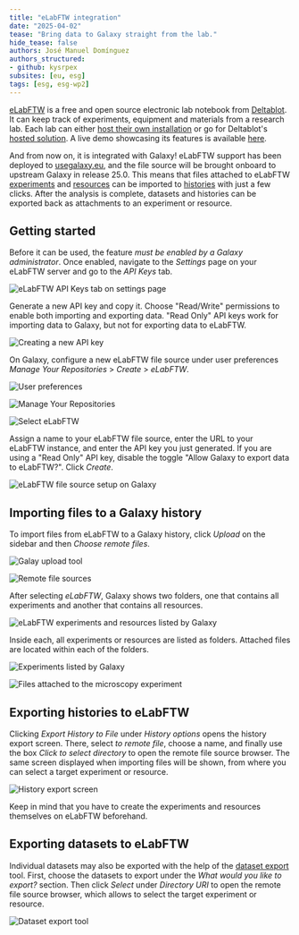 ```yaml
---
title: "eLabFTW integration"
date: "2025-04-02"
tease: "Bring data to Galaxy straight from the lab."
hide_tease: false
authors: José Manuel Domínguez
authors_structured:
- github: kysrpex
subsites: [eu, esg]
tags: [esg, esg-wp2]
---
```


[eLabFTW](https://www.elabftw.net/) is a free and open source electronic lab notebook from
[Deltablot](https://www.deltablot.com/about/). It can keep track of experiments, equipment and materials from a research
lab. Each lab can either [host their own installation](https://doc.elabftw.net/#introduction) or go for Deltablot's
[hosted solution](https://www.deltablot.com/elabftw/). A live demo showcasing its features is available [here](https://demo.elabftw.net/).

And from now on, it is integrated with Galaxy! eLabFTW support has been deployed to
[usegalaxy.eu](https://usegalaxy.eu), and the file source will be brought onboard to upstream Galaxy in release 25.0.
This means that files attached to eLabFTW [experiments](https://doc.elabftw.net/user-guide.html#experiments) and
[resources](https://doc.elabftw.net/user-guide.html#resources) can be imported to
[histories](https://training.galaxyproject.org/training-material/topics/galaxy-interface/tutorials/history/tutorial.html)
with just a few clicks. After the analysis is complete, datasets and histories can be exported back as attachments to an
experiment or resource.

## Getting started

Before it can be used, the feature _must be enabled by a Galaxy administrator_. Once enabled, navigate to the _Settings_
page on your eLabFTW server and go to the _API Keys_ tab.   

![eLabFTW API Keys tab on settings page](./elabftw_api_keys.png)

Generate a new API key and copy it. Choose "Read/Write" permissions to enable both importing and exporting data. "Read
Only" API keys work for importing data to Galaxy, but not for exporting data to eLabFTW.

![Creating a new API key](./elabftw_api_keys_generate.png)

On Galaxy, configure a new eLabFTW file source under user preferences _Manage Your Repositories_ > _Create_ > _eLabFTW_.

![User preferences](./user_preferences.png)

![Manage Your Repositories](./manage_your_repositories.png)

![Select eLabFTW](./manage_your_repositories_create.png)

Assign a name to your eLabFTW file source, enter the URL to your eLabFTW instance, and enter the API key you just
generated. If you are using a "Read Only" API key, disable the toggle "Allow Galaxy to export data to eLabFTW?".
Click _Create_.

![eLabFTW file source setup on Galaxy](./elabftw_file_source.png)

## Importing files to a Galaxy history

To import files from eLabFTW to a Galaxy history, click _Upload_ on the sidebar and then _Choose remote files_. 

![Galay upload tool](upload_tool.png)

![Remote file sources](file_sources.png)

After selecting _eLabFTW_, Galaxy shows two folders, one that contains all experiments and another that contains all
resources.

![eLabFTW experiments and resources listed by Galaxy](elabftw_experiments_and_resources.png)

Inside each, all experiments or resources are listed as folders. Attached files are located within each of the folders.

![Experiments listed by Galaxy](elabftw_experiments.png)

![Files attached to the microscopy experiment](elabftw_experiment_microscopy.png)

## Exporting histories to eLabFTW

Clicking _Export History to File_ under _History options_ opens the history export screen. There, select _to remote 
file_, choose a name, and finally use the box _Click to select directory_ to open the remote file source browser. The
same screen displayed when importing files will be shown, from where you can select a target experiment or resource.

![History export screen](history_export.png)

Keep in mind that you have to create the experiments and resources themselves on eLabFTW beforehand.

## Exporting datasets to eLabFTW

Individual datasets may also be exported with the help of the
[dataset export](https://usegalaxy.eu/?tool_id=export_remote&version=latest) tool. First, choose the datasets to export
under the _What would you like to export?_ section. Then click _Select_ under _Directory URI_ to open the remote file
source browser, which allows to select the target experiment or resource.

![Dataset export tool](dataset_export.png)
